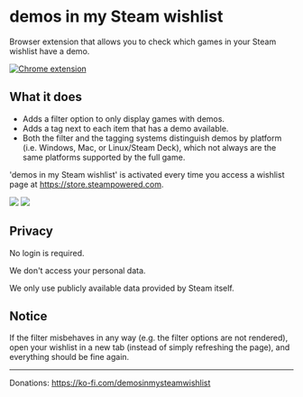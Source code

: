 # demos in my Steam wishlist
Browser extension that allows you to check which games in your Steam wishlist have a demo.


[![Chrome extension](https://storage.googleapis.com/web-dev-uploads/image/WlD8wC6g8khYWPJUsQceQkhXSlv1/UV4C4ybeBTsZt43U4xis.png)](https://chrome.google.com/webstore/detail/demos-in-my-steam-wishlis/cfdhaglgnhlacodkjjmlbcglgecnelnj)




## What it does

- Adds a filter option to only display games with demos.
- Adds a tag next to each item that has a demo available.
- Both the filter and the tagging systems distinguish demos by platform (i.e. Windows, Mac, or Linux/Steam Deck), which not always are the same platforms supported by the full game.



'demos in my Steam wishlist' is activated every time you access a wishlist page at https://store.steampowered.com. 




![](https://i.imgur.com/R31JF4R.jpg)
![](https://i.imgur.com/Iiw9whh.jpeg)

## Privacy

No login is required.

We don't access your personal data.

We only use publicly available data provided by Steam itself.

## Notice

If the filter misbehaves in any way (e.g. the filter options are not rendered), open your wishlist in a new tab (instead of simply refreshing the page), and everything should be fine again. 



---

Donations: https://ko-fi.com/demosinmysteamwishlist
